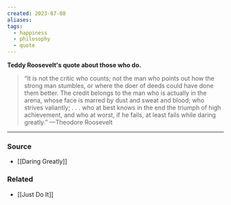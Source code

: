 ```yaml
---
created: 2023-07-08
aliases: 
tags:
  - happiness
  - philosophy
  - quote
---
```

**Teddy Roosevelt's quote about those who do.**

> “It is not the critic who counts; not the man who points out how the strong man stumbles, or where the doer of deeds could have done them better. The credit belongs to the man who is actually in the arena, whose face is marred by dust and sweat and blood; who strives valiantly; . . . who at best knows in the end the triumph of high achievement, and who at worst, if he fails, at least fails while daring greatly.” —Theodore Roosevelt
> 

---

### Source
- [[Daring Greatly]]

### Related
- [[Just Do It]]